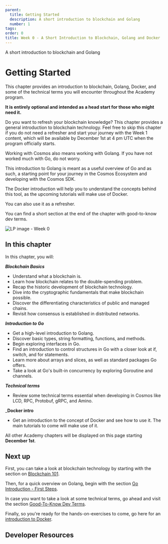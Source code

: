```yaml
---
parent:
  title: Getting Started
  description: A short introduction to blockchain and Golang
  number: 1
tags:
order: 0
title: Week 0 - A Short Introduction to Blockchain, Golang and Docker
---
```


<div class="tm-overline tm-rf-1 tm-lh-title tm-medium tm-muted">A short introduction to blockchain and Golang</div>
<h1 class="mt-4 mb-6">Getting Started</h1>

This chapter provides an introduction to blockchain, Golang, Docker, and some of the technical terms you will encounter throughout the Academy program. 

<HighlightBox type="info">

**It is entirely optional and intended as a head start for those who might need it.**

</HighlightBox>

Do you want to refresh your blockchain knowledge? This chapter provides a general introduction to blockchain technology. Feel free to skip this chapter if you do not need a refresher and start your journey with the Week 1 content, which will be available by December 1st at 4 pm UTC when the program officially starts.

Working with Cosmos also means working with Golang. If you have not worked much with Go, do not worry.

This introduction to Golang is meant as a useful overview of Go and as such, a starting point for your journey in the Cosmos Ecosystem and developing with the Cosmos SDK.

The Docker introduction will help you to understand the concepts behind this tool, as the upcoming tutorials will make use of Docker.

<HighlightBox type="tip">

You can also use it as a refresher.

</HighlightBox>

You can find a short section at the end of the chapter with good-to-know dev terms.

![LP image - Week 0](/planets-large.svg)

## In this chapter

<HighlightBox type="learning">

In this chapter, you will:

_**Blockchain Basics**_

* Understand what a blockchain is.
* Learn how blockchain relates to the double-spending problem.
* Recap the historic development of blockchain technology.
* Dive into the cryptographic fundamentals that make blockchain possible.
* Discover the differentiating characteristics of public and managed chains.
* Revisit how consensus is established in distributed networks.

_**Introduction to Go**_

* Get a high-level introduction to Golang.
* Discover basic types, string formatting, functions, and methods.
* Begin exploring interfaces in Go.
* Find an introduction to control structures in Go with a closer look at if, switch, and for statements.
* Learn more about arrays and slices, as well as standard packages Go offers.
* Take a look at Go's built-in concurrency by exploring Goroutine and channels.

_**Technical terms**_

* Review some technical terms essential when developing in Cosmos like LCD, RPC, Protobuf, gRPC, and Amino.
  
_**Docker intro**
  
* Get an introduction to the concept of Docker and see how to use it. The main tutorials to come will make use of it.

</HighlightBox>

<HighlightBox type="info">

All other Academy chapters will be displayed on this page starting **December 1st**.

</HighlightBox>

## Next up

First, you can take a look at blockchain technology by starting with the section on [Blockchain 101](/ida-course/0-blockchain-basics/1-blockchain.md).

Then, for a quick overview on Golang, begin with the section [Go Introduction - First Steps](/tutorials/4-golang-intro/1-install.md).

In case you want to take a look at some technical terms, go ahead and visit the section [Good-To-Know Dev Terms](/tutorials/1-tech-terms/index.md).

Finally, so you're ready for the hands-on-exercises to come, go here for an [introduction to Docker](tutorials/5-docker-intro/).

## Developer Resources

<div v-for="resource in $themeConfig.resources">
  <Resource
    :title="resource.title"
    :description="resource.description"
    :links="resource.links"
    :image="resource.image"
    :large="true"
  />
  <br/>
</div>
